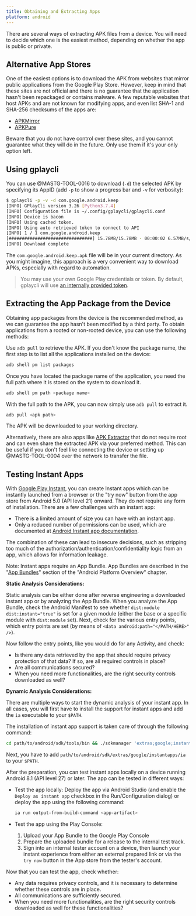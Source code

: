 ```yaml
---
title: Obtaining and Extracting Apps
platform: android
---
```


There are several ways of extracting APK files from a device. You will need to decide which one is the easiest method, depending on whether the app is public or private.

## Alternative App Stores

One of the easiest options is to download the APK from websites that mirror public applications from the Google Play Store. However, keep in mind that these sites are not official and there is no guarantee that the application hasn't been repackaged or contains malware. A few reputable websites that host APKs and are not known for modifying apps, and even list SHA-1 and SHA-256 checksums of the apps are:

- [APKMirror](https://apkmirror.com "APKMirror")
- [APKPure](https://apkpure.com "APKPure")

Beware that you do not have control over these sites, and you cannot guarantee what they will do in the future. Only use them if it's your only option left.

## Using gplaycli

You can use @MASTG-TOOL-0016 to download (`-d`) the selected APK by specifying its AppID (add `-p` to show a progress bar and `-v` for verbosity):

```bash
$ gplaycli -p -v -d com.google.android.keep
[INFO] GPlayCli version 3.26 [Python3.7.4]
[INFO] Configuration file is ~/.config/gplaycli/gplaycli.conf
[INFO] Device is bacon
[INFO] Using cached token.
[INFO] Using auto retrieved token to connect to API
[INFO] 1 / 1 com.google.android.keep
[################################] 15.78MB/15.78MB - 00:00:02 6.57MB/s/s
[INFO] Download complete
```

The `com.google.android.keep.apk` file will be in your current directory. As you might imagine, this approach is a very convenient way to download APKs, especially with regard to automation.

> You may use your own Google Play credentials or token. By default, gplaycli will use [an internally provided token](https://github.com/matlink/gplaycli/blob/3.26/gplaycli/gplaycli.py#L106 "gplaycli Fallback Token").

## Extracting the App Package from the Device

Obtaining app packages from the device is the recommended method, as we can guarantee the app hasn't been modified by a third party. To obtain applications from a rooted or non-rooted device, you can use the following methods:

Use `adb pull` to retrieve the APK. If you don't know the package name, the first step is to list all the applications installed on the device:

```bash
adb shell pm list packages
```

Once you have located the package name of the application, you need the full path where it is stored on the system to download it.

```bash
adb shell pm path <package name>
```

With the full path to the APK, you can now simply use `adb pull` to extract it.

```bash
adb pull <apk path>
```

The APK will be downloaded to your working directory.

Alternatively, there are also apps like [APK Extractor](https://github.com/Domilopment/apk-extractor "APK Extractor") that do not require root and can even share the extracted APK via your preferred method. This can be useful if you don't feel like connecting the device or setting up @MASTG-TOOL-0004 over the network to transfer the file.

## Testing Instant Apps

With [Google Play Instant](https://developer.android.com/topic/google-play-instant/overview "Google Play Instant"), you can create Instant apps which can be instantly launched from a browser or the "try now" button from the app store from Android 5.0 (API level 21) onward. They do not require any form of installation. There are a few challenges with an instant app:

- There is a limited amount of size you can have with an instant app.
- Only a reduced number of permissions can be used, which are documented at [Android Instant app documentation](https://developer.android.com/topic/google-play-instant/getting-started/instant-enabled-app-bundle?tenant=irina#request-supported-permissions "Permission documentation for Android Instant Apps").

The combination of these can lead to insecure decisions, such as stripping too much of the authorization/authentication/confidentiality logic from an app, which allows for information leakage.

Note: Instant apps require an App Bundle. App Bundles are described in the "[App Bundles](../../Document/0x05a-Platform-Overview.md#app-bundles)" section of the "Android Platform Overview" chapter.

**Static Analysis Considerations:**

Static analysis can be either done after reverse engineering a downloaded instant app or by analyzing the App Bundle. When you analyze the App Bundle, check the Android Manifest to see whether `dist:module dist:instant="true"` is set for a given module (either the base or a specific module with `dist:module` set). Next, check for the various entry points, which entry points are set (by means of `<data android:path="</PATH/HERE>" />`).

Now follow the entry points, like you would do for any Activity, and check:

- Is there any data retrieved by the app that should require privacy protection of that data? If so, are all required controls in place?
- Are all communications secured?
- When you need more functionalities, are the right security controls downloaded as well?

**Dynamic Analysis Considerations:**

There are multiple ways to start the dynamic analysis of your instant app. In all cases, you will first have to install the support for instant apps and add the `ia` executable to your `$PATH`.

The installation of instant app support is taken care of through the following command:

```bash
cd path/to/android/sdk/tools/bin && ./sdkmanager 'extras;google;instantapps'
```

Next, you have to add `path/to/android/sdk/extras/google/instantapps/ia` to your `$PATH`.

After the preparation, you can test instant apps locally on a device running Android 8.1 (API level 27) or later. The app can be tested in different ways:

- Test the app locally:
  Deploy the app via Android Studio (and enable the `Deploy as instant app` checkbox in the Run/Configuration dialog) or deploy the app using the following command:

  ```bash
  ia run output-from-build-command <app-artifact>
  ```

- Test the app using the Play Console:
  1. Upload your App Bundle to the Google Play Console
  2. Prepare the uploaded bundle for a release to the internal test track.
  3. Sign into an internal tester account on a device, then launch your instant experience from either an external prepared link or via the `try now` button in the App store from the tester's account.

Now that you can test the app, check whether:

- Any data requires privacy controls, and it is necessary to determine whether these controls are in place.
- All communications are sufficiently secured.
- When you need more functionalities, are the right security controls downloaded as well for these functionalities?
